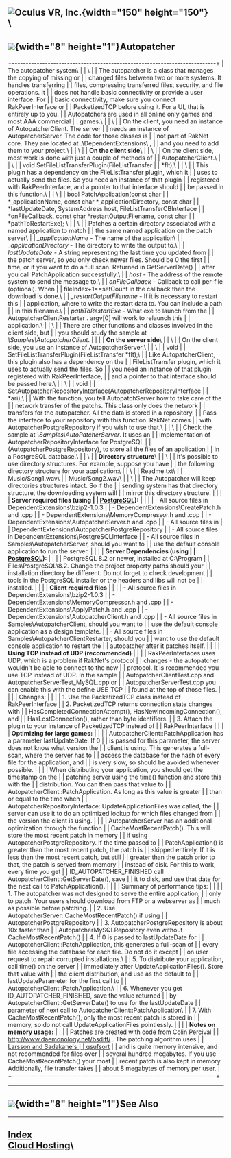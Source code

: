 <span style="background-color: rgb(255, 255, 255);">![Oculus VR,
Inc.](RakNet_Icon_Final-copy.jpg){width="150" height="150"}</span>\
\
  --------------------------------------------------
  ![](spacer.gif){width="8" height="1"}Autopatcher
  --------------------------------------------------

+--------------------------------------------------------------------------+
| <span class="RakNetBlueHeader">The autopatcher system</span>\            |
| \                                                                        |
| The autopatcher is a class that manages the copying of missing or        |
| changed files between two or more systems. It handles transferring       |
| files, compressing transferred files, security, and file operations. It  |
| does not handle basic connectivity or provide a user interface. For      |
| basic connectivity, make sure you connect RakPeerInterface or            |
| PacketizedTCP before using it. For a UI, that is entirely up to you.     |
| Autopatchers are used in all online only games and most AAA commercial   |
| games.\                                                                  |
| \                                                                        |
| On the client, you need an instance of AutopatcherClient. The server     |
| needs an instance of AutopatcherServer. The code for those classes is    |
| not part of RakNet core. They are located at .\\DependentExtensions\\ ,  |
| and you need to add them to your project.\                               |
| \                                                                        |
| **On the client side**\                                                  |
| \                                                                        |
| On the client side, most work is done with just a couple of methods of   |
| AutopatcherClient.\                                                      |
| \                                                                        |
| <span class="RakNetCode">void SetFileListTransferPlugin(FileListTransfer |
| \*flt);</span>\                                                          |
| \                                                                        |
| This plugin has a dependency on the FileListTransfer plugin, which it    |
| uses to actually send the files. So you need an instance of that plugin  |
| registered with RakPeerInterface, and a pointer to that interface should |
| be passed in this function.\                                             |
| \                                                                        |
| <span class="RakNetCode">bool PatchApplication(const char                |
| \*\_applicationName, const char \*\_applicationDirectory, const char     |
| \*lastUpdateDate, SystemAddress host, FileListTransferCBInterface        |
| \*onFileCallback, const char \*restartOutputFilename, const char         |
| \*pathToRestartExe); </span>\                                            |
| \                                                                        |
| Patches a certain directory associated with a named application to match |
| the same named application on the patch server\                          |
| *\_applicationName* - The name of the application\                       |
| *\_applicationDirectory* - The directory to write the output to.\        |
| *lastUpdateDate* - A string representing the last time you updated from  |
| the patch server, so you only check newer files. Should be 0 the first   |
| time, or if you want to do a full scan. Returned in GetServerDate()      |
| after you call PatchApplication successfully.\                           |
| *host* - The address of the remote system to send the message to.\       |
| *onFileCallback* - Callback to call per-file (optional). When            |
| fileIndex+1==setCount in the callback then the download is done.\        |
| *\_restartOutputFilename* - If it is necessary to restart this           |
| application, where to write the restart data to. You can include a path  |
| in this filename.\                                                       |
| *pathToRestartExe* - What exe to launch from the                         |
| AutopatcherClientRestarter . argv\[0\] will work to relaunch this        |
| application.\                                                            |
| \                                                                        |
| There are other functions and classes involved in the client side, but   |
| you should study the sample at *\\Samples\\AutopatcherClient*.           |
|                                                                          |
| **On the server side**\                                                  |
| \                                                                        |
| On the client side, you use an instance of AutopatcherServer.\           |
| \                                                                        |
| <span class="RakNetCode"> void                                           |
| SetFileListTransferPlugin(FileListTransfer \*flt);</span>\               |
| Like AutopatcherClient, this plugin also has a dependency on the         |
| FileListTransfer plugin, which it uses to actually send the files. So    |
| you need an instance of that plugin registered with RakPeerInterface,    |
| and a pointer to that interface should be passed here.\                  |
| \                                                                        |
| <span class="RakNetCode">void                                            |
| SetAutopatcherRepositoryInterface(AutopatcherRepositoryInterface         |
| \*ari);</span>\                                                          |
| With the function, you tell AutopatchServer how to take care of the      |
| network transfer of the patchs. This class only does the network         |
| transfers for the autopatcher. All the data is stored in a repository.   |
| Pass the interface to your repository with this function. RakNet comes   |
| with AutopatcherPostgreRepository if you wish to use that.\              |
| \                                                                        |
| Check the sample at *\\Samples\\AutoPatcherServer*. It uses an           |
| implementation of AutopatcherRepositoryInterface for PostgreSQL          |
| (AutopatcherPostgreRepository), to store all the files of an application |
| in a PostgreSQL database.\                                               |
| \                                                                        |
| **Directory structure**\                                                 |
| \                                                                        |
| It's possible to use directory structures. For example, suppose you have |
| the following directory structure for your application:\                 |
| \                                                                        |
| Readme.txt\                                                              |
| Music/Song1.wav\                                                         |
| Music/Song2.wav\                                                         |
| \                                                                        |
| The Autopatcher will keep directories structures intact. So if the       |
| sending system has that directory structure, the downloading system will |
| mirror this directory structure.                                         |
|                                                                          |
| **Server required files (using                                           |
| [PostgreSQL](http://www.postgresql.org/)):**                             |
|                                                                          |
| -   All source files in DependentExtensions\\bzip2-1.0.3                 |
| -   DependentExtensions\\CreatePatch.h and .cpp                          |
| -   DependentExtensions\\MemoryCompressor.h and .cpp                     |
| -   DependentExtensions\\AutopatcherServer.h and .cpp                    |
| -   All source files in                                                  |
|     DependentExtensions\\AutopatcherPostgreRepository                    |
| -   All source files in DependentExtensions\\PostgreSQLInterface         |
| -   All source files in Samples\\AutopatcherServer, should you want to   |
|     use the default console application to run the server.               |
|                                                                          |
| **Server Dependencies (using                                             |
| [PostgreSQL](http://www.postgresql.org/)):**                             |
|                                                                          |
| PostgreSQL 8.2 or newer, installed at C:\\Program                        |
| Files\\PostgreSQL\\8.2. Change the project property paths should your    |
| installation directory be different. Do not forget to check development  |
| tools in the PostgreSQL installer or the headers and libs will not be    |
| installed.                                                               |
|                                                                          |
| **Client required files**                                                |
|                                                                          |
| -   All source files in DependentExtensions\\bzip2-1.0.3                 |
| -   DependentExtensions\\MemoryCompressor.h and .cpp                     |
| -   DependentExtensions\\ApplyPatch.h and .cpp                           |
| -   DependentExtensions\\AutopatcherClient.h and .cpp                    |
| -   All source files in Samples\\AutopatcherClient, should you want to   |
|     use the default console application as a design template.            |
| -   All source files in Samples\\AutopatcherClientRestarter, should you  |
|     want to use the default console application to restart the           |
|     autopatcher after it patches itself.                                 |
|                                                                          |
| **Using TCP instead of UDP (recommended)**                               |
|                                                                          |
| RakPeerInterfaces uses UDP, which is a problem if RakNet's protocol      |
| changes - the autopatcher wouldn't be able to connect to the new         |
| protocol. It is recommended you use TCP instead of UDP. In the sample    |
| AutopatcherClientTest.cpp and AutopatcherServerTest\_MySQL.cpp or        |
| AutopatcherServerTest.cpp you can enable this with the define USE\_TCP   |
| found at the top of those files.                                         |
|                                                                          |
| Changes:                                                                 |
|                                                                          |
| 1.  Use the PacketizedTCP class instead of RakPeerInterface              |
| 2.  PacketizedTCP returns connection state changes with                  |
|     HasCompletedConnectionAttempt(), HasNewIncomingConnection(), and     |
|     HasLostConnection(), rather than byte identifiers.                   |
| 3.  Attach the plugin to your instance of PacketizedTCP instead of       |
|     RakPeerInterface                                                     |
|                                                                          |
| **Optimizing for large games:**                                          |
|                                                                          |
| AutopatcherClient::PatchApplication has a parameter lastUpdateDate. If 0 |
| is passed for this parameter, the server does not know what version the  |
| client is using. This generates a full-scan, where the server has to     |
| access the database for the hash of every file for the application, and  |
| is very slow, so should be avoided whenever possible.                    |
|                                                                          |
| When distributing your application, you should get the timestamp on the  |
| patching server using the time() function and store this with the        |
| distribution. You can then pass that value to                            |
| AutopatcherClient::PatchApplication. As long as this value is greater    |
| than or equal to the time when                                           |
| AutopatcherRepositoryInterface::UpdateApplicationFiles was called, the   |
| server can use it to do an optimized lookup for which files changed from |
| the version the client is using.                                         |
|                                                                          |
| AutopatcherServer has an additional optimization through the function    |
| CacheMostRecentPatch(). This will store the most recent patch in memory  |
| if using AutopatcherPostgreRepository. If the time passed to             |
| PatchApplication() is greater than the most recent patch, the patch is   |
| skipped entirely. If it is less than the most recent patch, but still    |
| greater than the patch prior to that, the patch is served from memory    |
| instead of disk. For this to work, every time you get                    |
| ID\_AUTOPATCHER\_FINISHED call AutopatcherClient::GetServerDate(), save  |
| it to disk, and use that date for the next call to PatchApplication().   |
|                                                                          |
| Summary of performance tips:                                             |
|                                                                          |
| 1.  The autopatcher was not designed to serve the entire application,    |
|     only to patch. Your users should download from FTP or a webserver as |
|     much as possible before patching.                                    |
| 2.  Use AutopatcherServer::CacheMostRecentPatch() if using               |
|     AutopatcherPostgreRepository                                         |
| 3.  AutopatcherPostgreRepository is about 10x faster than                |
|     AutopatcherMySQLRepository even without CacheMostRecentPatch()       |
| 4.  If 0 is passed to lastUpdateDate for                                 |
|     AutopatcherClient::PatchApplication, this generates a full-scan of   |
|     every file accessing the database for each file. Do not do it except |
|     on user request to repair corrupted installations.\                  |
| 5.  To distribute your application, call time() on the server            |
|     immediately after UpdateApplicationFiles(). Store that value with    |
|     the client distribution, and use as the default to                   |
|     lastUpdateParameter for the first call to                            |
|     AutopatcherClient::PatchApplication.\                                |
| 6.  Whenever you get ID\_AUTOPATCHER\_FINISHED, save the value returned  |
|     by AutopatcherClient::GetServerDate() to use for the lastUpdateDate  |
|     parameter of next call to AutopatcherClient::PatchApplication\       |
| 7.  With CacheMostRecentPatch(), only the most recent patch is stored in |
|     memory, so do not call UpdateApplicationFiles pointlessly.           |
|                                                                          |
| **Notes on memory usage:**                                               |
|                                                                          |
| Patches are created with code from Colin Percival                        |
| <http://www.daemonology.net/bsdiff/> . The patching algorithm uses       |
| [Larsson and Sadakane's                                                  |
| qsufsort](http://www.cs.lth.se/Research/Algorithms/Papers/jesper5.ps)    |
| and is quite memory intensive, and not recommended for files over        |
| several hundred megabytes. If you use CacheMostRecentPatch() your most   |
| recent patch is also kept in memory. Additionally, file transfer takes   |
| about 8 megabytes of memory per user.                                    |
+--------------------------------------------------------------------------+

  -----------------------------------------------
  ![](spacer.gif){width="8" height="1"}See Also
  -----------------------------------------------

  -------------------------------------
  [Index](index.html)\
  [Cloud Hosting](cloudhosting.html)\
  -------------------------------------


